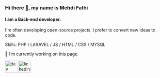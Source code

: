 ### Hi there 👋, my name is Mehdi Fathi
#### I am a Back-end developer.
I'm often developing open-source projects. I prefer to convert new ideas to code.

Skills: PHP / LARAVEL / JS / HTML / CSS / MYSQL

🔭 I’m currently working on this page. 

[<img src='https://cdn.jsdelivr.net/npm/simple-icons@3.0.1/icons/dev-dot-to.svg' alt='dev' height='40'>](https://dev.to/mehdifathi)  [<img src='https://cdn.jsdelivr.net/npm/simple-icons@3.0.1/icons/linkedin.svg' alt='linkedin' height='40'>](https://www.linkedin.com/in/mehdi-fathi-a33a52b6//)  

